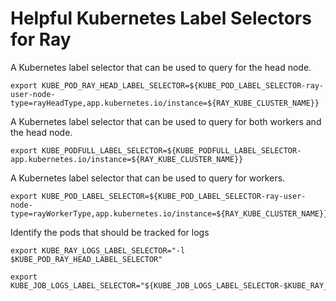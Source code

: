 # Helpful Kubernetes Label Selectors for Ray

A Kubernetes label selector that can be used to query for the head node.
```shell
export KUBE_POD_RAY_HEAD_LABEL_SELECTOR=${KUBE_POD_LABEL_SELECTOR-ray-user-node-type=rayHeadType,app.kubernetes.io/instance=${RAY_KUBE_CLUSTER_NAME}}
```

A Kubernetes label selector that can be used to query for both workers and the head node.
```shell
export KUBE_PODFULL_LABEL_SELECTOR=${KUBE_PODFULL_LABEL_SELECTOR-app.kubernetes.io/instance=${RAY_KUBE_CLUSTER_NAME}}
```

A Kubernetes label selector that can be used to query for workers.
```shell
export KUBE_POD_LABEL_SELECTOR=${KUBE_POD_LABEL_SELECTOR-ray-user-node-type=rayWorkerType,app.kubernetes.io/instance=${RAY_KUBE_CLUSTER_NAME}}
```

Identify the pods that should be tracked for logs
```shell
export KUBE_RAY_LOGS_LABEL_SELECTOR="-l $KUBE_POD_RAY_HEAD_LABEL_SELECTOR"
```

```shell
export KUBE_JOB_LOGS_LABEL_SELECTOR="${KUBE_JOB_LOGS_LABEL_SELECTOR-$KUBE_RAY_LOGS_LABEL_SELECTOR}"
```
